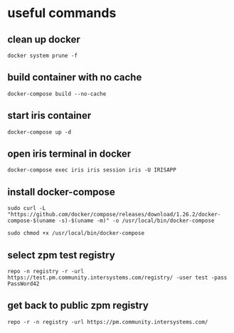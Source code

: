 # useful commands
## clean up docker 
```
docker system prune -f
```

## build container with no cache
```
docker-compose build --no-cache
```
## start iris container
```
docker-compose up -d
```

## open iris terminal in docker
```
docker-compose exec iris iris session iris -U IRISAPP
```

## install docker-compose
```
sudo curl -L "https://github.com/docker/compose/releases/download/1.26.2/docker-compose-$(uname -s)-$(uname -m)" -o /usr/local/bin/docker-compose

sudo chmod +x /usr/local/bin/docker-compose

```

## select zpm test registry
```
repo -n registry -r -url https://test.pm.community.intersystems.com/registry/ -user test -pass PassWord42
```

## get back to public zpm registry
```
repo -r -n registry -url https://pm.community.intersystems.com/
```
